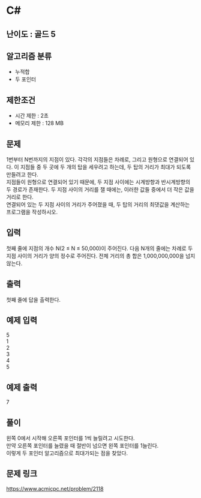# C#

## 난이도 : 골드 5

## 알고리즘 분류
  - 누적합
  - 두 포인터

## 제한조건
  - 시간 제한 : 2초
  - 메모리 제한 : 128 MB

## 문제
1번부터 N번까지의 지점이 있다. 각각의 지점들은 차례로, 그리고 원형으로 연결되어 있다. 이 지점들 중 두 곳에 두 개의 탑을 세우려고 하는데, 두 탑의 거리가 최대가 되도록 만들려고 한다.<br/>
지점들이 원형으로 연결되어 있기 때문에, 두 지점 사이에는 시계방향과 반시계방향의 두 경로가 존재한다. 두 지점 사이의 거리를 잴 때에는, 이러한 값들 중에서 더 작은 값을 거리로 한다.<br/>
연결되어 있는 두 지점 사이의 거리가 주어졌을 때, 두 탑의 거리의 최댓값을 계산하는 프로그램을 작성하시오.<br/>

## 입력
첫째 줄에 지점의 개수 N(2 ≤ N ≤ 50,000)이 주어진다. 다음 N개의 줄에는 차례로 두 지점 사이의 거리가 양의 정수로 주어진다. 전체 거리의 총 합은 1,000,000,000을 넘지 않는다.<br/>

## 출력
첫째 줄에 답을 출력한다.<br/>

## 예제 입력
5<br/>
1<br/>
2<br/>
3<br/>
4<br/>
5<br/>

## 예제 출력
7<br/>

## 풀이
왼쪽 0에서 시작해 오른쪽 포인터를 1씩 늘릴려고 시도한다.<br/>
만약 오른쪽 포인터를 늘렸을 때 절반이 넘으면 왼쪽 포인터를 1늘린다.<br/>
이렇게 두 포인터 알고리즘으로 최대가되는 점을 찾았다.<br/>


## 문제 링크
https://www.acmicpc.net/problem/2118